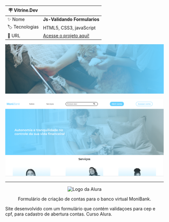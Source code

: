 | :placard: Vitrine.Dev |     |
| -------------  | --- |
| :sparkles: Nome        | **Js-Validando Formularios**
| :label: Tecnologias | HTML5, CSS3, javaScript
| :rocket: URL         | <a href="https://danielcosta010.github.io/JSValidandoFormularios/" target="_blank">Acesse o projeto aqui!</a>


<p align="center"> <img src="https://github.com/danielcosta010/JSValidandoFormularios/blob/main/img/banner-gato.png#vitrinedev" alt="Banner foto de um Cliente"> </p>
<p align="center"> <img src="https://github.com/danielcosta010/JSValidandoFormularios/blob/main/img/capa-site.png#vitrinedev" alt="Banner foto de um Cliente"> </p>
<hr>

<p align="center"> <img src="https://github.com/MonicaHillman/aluraplay-requisicoes/blob/main/img/logo.png" alt="Logo da Alura"> </p>
<p align="center">Formulário de criação de contas para o banco virtual MoniBank.</p>

Site desenvolvido com um formulário que contém validaçoes para cep e cpf, para cadastro de abertura contas. Curso Alura.
